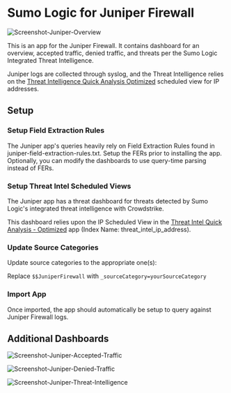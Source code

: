 # Sumo Logic for Juniper Firewall

![Screenshot-Juniper-Overview](Screenshots/Screenshot-Juniper-Overview.png)

This is an app for the Juniper Firewall. It contains dashboard for an overview, accepted traffic, denied traffic, and threats per the Sumo Logic Integrated Threat Intelligence. 

Juniper logs are collected through syslog, and the Threat Intelligence relies on the [Threat Intelligence Quick Analysis Optimized](https://github.com/SumoLogic/sumologic-content/tree/master/Sumo-Logic-Tools/Threat_Intelligence_Optimized) scheduled view for IP addresses. 


## Setup

### Setup Field Extraction Rules

The Juniper app's queries heavily rely on Field Extraction Rules found in juniper-field-extraction-rules.txt. Setup the FERs prior to installing the app. Optionally, you can modify the dashboards to use query-time parsing instead of FERs.

### Setup Threat Intel Scheduled Views

The Juniper app has a threat dashboard for threats detected by Sumo Logic's integrated threat intelligence with Crowdstrike.

This dashboard relies upon the IP Scheduled View in the [Threat Intel Quick Analysis - Optimized](https://github.com/SumoLogic/sumologic-content/blob/master/Sumo-Logic-Tools/Threat_Intelligence_Optimized/scheduled_views.txt) app (Index Name: threat_intel_ip_address).

### Update Source Categories

Update source categories to the appropriate one(s):

Replace `$$JuniperFirewall` with `_sourceCategory=yourSourceCategory`

### Import App

Once imported, the app should automatically be setup to query against Juniper Firewall logs. 

## Additional Dashboards

![Screenshot-Juniper-Accepted-Traffic](Screenshots/Screenshot-Juniper-Accepted-Traffic.png)

![Screenshot-Juniper-Denied-Traffic](Screenshots/Screenshot-Juniper-Denied-Traffic.png)

![Screenshot-Juniper-Threat-Intelligence](Screenshots/Screenshot-Juniper-Threat-Intelligence.png)
